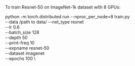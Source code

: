 To train Resnet-50 on ImageNet-1k dataset with 8 GPUs:

python -m torch.distributed.run --nproc_per_node=8 train.py \
--data /path to data/  --net_type resnet \
--lr 0.6 \
--batch_size 128 \
--depth 50 \
--print-freq 10 \
--expname resnet-50 \
--dataset imagenet \
--epochs 100 \
